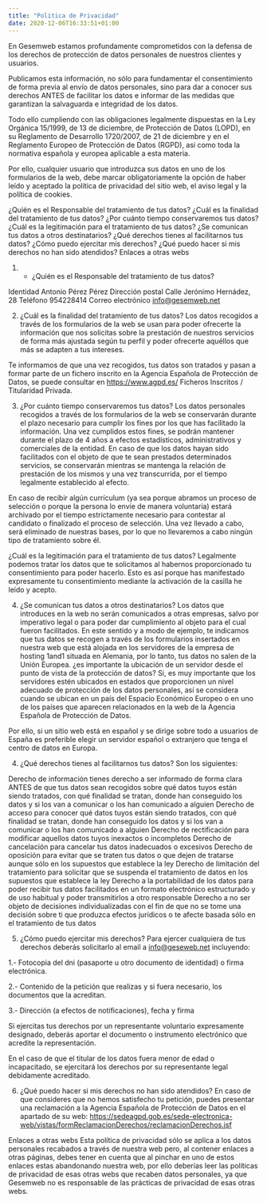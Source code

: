 ```yaml
---
title: "Politica de Privacidad"
date: 2020-12-06T16:33:51+01:00
---
```


En Gesemweb estamos profundamente comprometidos con la defensa de los derechos de protección de datos personales de nuestros clientes y usuarios.

Publicamos esta información, no sólo para fundamentar el consentimiento de forma previa al envío de datos personales, sino para dar a conocer sus derechos ANTES de facilitar los datos e informar de las medidas que garantizan la salvaguarda e integridad de los datos.

Todo ello cumpliendo con las obligaciones legalmente dispuestas en la Ley Orgánica 15/1999, de 13 de diciembre, de Protección de Datos (LOPD), en su Reglamento de Desarrollo 1720/2007, de 21 de diciembre y en el Reglamento Europeo de Protección de Datos (RGPD), así como toda la normativa española y europea aplicable a esta materia.

Por ello, cualquier usuario que introduzca sus datos en uno de los formularios de la web, debe marcar obligatoriamente la opción de haber leído y aceptado la política de privacidad del sitio web, el aviso legal y la política de cookies.

¿Quién es el Responsable del tratamiento de tus datos?
¿Cuál es la finalidad del tratamiento de tus datos?
¿Por cuánto tiempo conservaremos tus datos?
¿Cuál es la legitimación para el tratamiento de tus datos?
¿Se comunican tus datos a otros destinatarios?
¿Qué derechos tienes al facilitarnos tus datos?
¿Cómo puedo ejercitar mis derechos?
¿Qué puedo hacer si mis derechos no han sido atendidos?
Enlaces a otras webs
1. - ¿Quién es el Responsable del tratamiento de tus datos?

Identidad	Antonio Pérez Pérez
Dirección postal	Calle Jerónimo Hernádez, 28
Teléfono	954228414
Correo electrónico	info@gesemweb.net
 

2. ¿Cuál es la finalidad del tratamiento de tus datos?
Los datos recogidos a través de los formularios de la web se usan para poder ofrecerte la información que nos solicitas sobre la prestación de nuestros servicios de forma más ajustada según tu perfil y poder ofrecerte aquéllos que más se adapten a tus intereses.

Te informamos de que una vez recogidos, tus datos son tratados y pasan a formar parte de un fichero inscrito en la Agencia Española de Protección de Datos, se puede consultar en https://www.agpd.es/ Ficheros Inscritos / Titularidad Privada.

 

3. ¿Por cuánto tiempo conservaremos tus datos?
Los datos personales recogidos a través de los formularios de la web se conservarán durante el plazo necesario para cumplir los fines por los que has facilitado la información. Una vez cumplidos estos fines, se podrán mantener durante el plazo de 4 años a efectos estadísticos, administrativos y comerciales de la entidad. En caso de que los datos hayan sido facilitados con el objeto de que te sean prestados determinados servicios, se conservarán mientras se mantenga la relación de prestación de los mismos y una vez transcurrida, por el tiempo legalmente establecido al efecto.

En caso de recibir algún currículum (ya sea porque abramos un proceso de selección o porque la persona lo envíe de manera voluntaria) estará archivado por el tiempo estrictamente necesario para contestar al candidato o finalizado el proceso de selección. Una vez llevado a cabo, será eliminado de nuestras bases, por lo que no llevaremos a cabo ningún tipo de tratamiento sobre él.

¿Cuál es la legitimación para el tratamiento de tus datos?
Legalmente podemos tratar los datos que te solicitamos al habernos proporcionado tu consentimiento para poder hacerlo. Esto es así porque has manifestado expresamente tu consentimiento  mediante la activación de la casilla he leído y acepto.

 

4. ¿Se comunican tus datos a otros destinatarios?
Los datos que introduces en la web no serán comunicados a otras empresas, salvo por imperativo legal o para poder dar cumplimiento al objeto para el cual fueron facilitados. En este sentido y a modo de ejemplo, te indicamos que tus datos se recogen a través de los formularios insertados en nuestra web que está alojada en los servidores de la empresa de hosting 1and1 situada en Alemania, por lo tanto, tus datos no salen de la Unión Europea.
¿es importante la ubicación de un servidor desde el punto de vista de la protección de datos? Si, es muy importante que los servidores estén ubicados en estados que proporcionen un nivel adecuado de protección de los datos personales, así se considera cuando se ubican en un país del Espacio Económico Europeo o en uno de los países que aparecen relacionados en la web de la Agencia Española de Protección de Datos.

Por ello, si un sitio web está en español y se dirige sobre todo a usuarios de España es preferible elegir un servidor español o extranjero que tenga el centro de datos en Europa.

 

4. ¿Qué derechos tienes al facilitarnos tus datos?
Son los siguientes:

Derecho de información	tienes derecho a ser informado de forma clara ANTES de que tus datos sean recogidos sobre qué datos tuyos están siendo tratados, con qué finalidad se tratan, donde han conseguido los datos y si los van a comunicar o los han comunicado a alguien
Derecho de acceso	para conocer qué datos tuyos están siendo tratados, con qué finalidad se tratan, donde han conseguido los datos y si los van a comunicar o los han comunicado a alguien
Derecho de rectificación	para modificar aquellos datos tuyos inexactos o incompletos
Derecho de cancelación	para cancelar tus datos inadecuados o excesivos
Derecho de oposición	para evitar que se traten tus datos o que dejen de tratarse aunque sólo en los supuestos que establece la ley
Derecho de limitación del tratamiento	para solicitar que se suspenda el tratamiento de datos en los supuestos que establece la ley
Derecho a la portabilidad de los datos	para poder recibir tus datos facilitados en un formato electrónico estructurado y de uso habitual y poder transmitirlos a otro responsable
Derecho a no ser objeto de decisiones individualizadas	con el fin de que no se tome una decisión sobre ti que produzca efectos jurídicos o te afecte basada sólo en el tratamiento de tus datos
 

5. ¿Cómo puedo ejercitar mis derechos?
Para ejercer cualquiera de tus derechos deberás solicitarlo al email a info@geseweb.net incluyendo:

1.- Fotocopia del dni (pasaporte u otro documento de identidad) o firma electrónica.

2.- Contenido de la petición que realizas y si fuera necesario, los documentos que la acreditan.

3.- Dirección (a efectos de notificaciones), fecha y firma

Si ejercitas tus derechos por un representante voluntario expresamente designado, deberás aportar el documento o instrumento electrónico que acredite la representación.

En el caso de que el titular de los datos fuera menor de edad o incapacitado, se ejercitará los derechos por su representante legal debidamente acreditado.

 

6. ¿Qué puedo hacer si mis derechos no han sido atendidos?
En caso de que consideres que no hemos satisfecho tu petición, puedes presentar una reclamación a la Agencia Española de Protección de Datos en el apartado de su web: https://sedeagpd.gob.es/sede-electronica-web/vistas/formReclamacionDerechos/reclamacionDerechos.jsf

Enlaces a otras webs
Esta política de privacidad sólo se aplica a los datos personales recabados a través de nuestra web pero, al contener enlaces a otras páginas, debes tener en cuenta que al pinchar en uno de estos enlaces estas abandonando nuestra web, por ello deberías leer las políticas de privacidad de esas otras webs que recaben datos personales, ya que Gesemweb no es responsable de las prácticas de privacidad de esas otras webs.